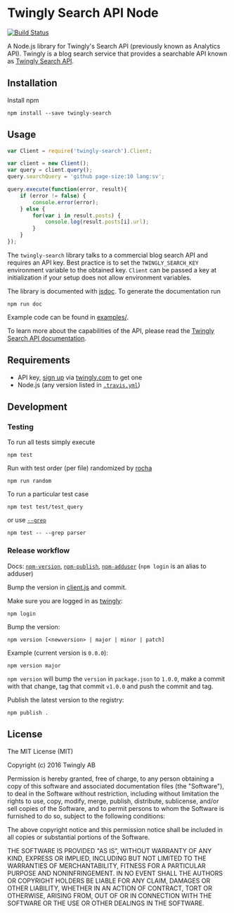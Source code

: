 # Twingly Search API Node

[![Build Status](https://travis-ci.org/twingly/twingly-search-api-node.png?branch=master)](https://travis-ci.org/twingly/twingly-search-api-node)

A Node.js library for Twingly's Search API (previously known as Analytics API). Twingly is a blog search service that provides a searchable API known as [Twingly Search API](https://developer.twingly.com/resources/search/).

## Installation

Install npm

```shell
npm install --save twingly-search
```

## Usage

```javascript
var Client = require('twingly-search').Client;

var client = new Client();
var query = client.query();
query.searchQuery = 'github page-size:10 lang:sv';

query.execute(function(error, result){
    if (error != false) {
        console.error(error);
    } else {
        for(var i in result.posts) {
            console.log(result.posts[i].url);
        }
    }
});
```

The `twingly-search` library talks to a commercial blog search API and requires an API key. Best practice is to set the `TWINGLY_SEARCH_KEY` environment variable to the obtained key. `Client` can be passed a key at initialization if your setup does not allow environment variables.

The library is documented with [jsdoc](http://usejsdoc.org/). To generate the documentation run

```shell
npm run doc
```

Example code can be found in [examples/](examples/).

To learn more about the capabilities of the API, please read the [Twingly Search API documentation](https://developer.twingly.com/resources/search/).

## Requirements

* API key, [sign up](https://www.twingly.com/try-for-free) via [twingly.com](https://www.twingly.com/) to get one
* Node.js (any version listed in [`.travis.yml`](.travis.yml))

## Development

### Testing

To run all tests simply execute

    npm test

Run with test order (per file) randomized by [rocha](https://github.com/bahmutov/rocha)

    npm run random

To run a particular test case

    npm test test/test_query

or use [`--grep`](https://mochajs.org/#usage)

    npm test -- --grep parser

[npm]: https://npmjs.com

### Release workflow

Docs: [`npm-version`](https://docs.npmjs.com/cli/version), [`npm-publish`](https://docs.npmjs.com/cli/publish), [`npm-adduser`](https://docs.npmjs.com/cli/adduser) (`npm login` is an alias to adduser)

Bump the version in [client.js](./lib/client.js) and commit.

Make sure you are logged in as [twingly](https://www.npmjs.com/~twingly):

    npm login

Bump the version:

    npm version [<newversion> | major | minor | patch]

Example (current version is `0.0.0`):

    npm version major

`npm version` will bump the `version` in `package.json` to `1.0.0`, make a commit with that change, tag that commit `v1.0.0` and push the commit and tag.

Publish the latest version to the registry:

    npm publish .


## License

The MIT License (MIT)

Copyright (c) 2016 Twingly AB

Permission is hereby granted, free of charge, to any person obtaining a copy of
this software and associated documentation files (the "Software"), to deal in
the Software without restriction, including without limitation the rights to
use, copy, modify, merge, publish, distribute, sublicense, and/or sell copies of
the Software, and to permit persons to whom the Software is furnished to do so,
subject to the following conditions:

The above copyright notice and this permission notice shall be included in all
copies or substantial portions of the Software.

THE SOFTWARE IS PROVIDED "AS IS", WITHOUT WARRANTY OF ANY KIND, EXPRESS OR
IMPLIED, INCLUDING BUT NOT LIMITED TO THE WARRANTIES OF MERCHANTABILITY, FITNESS
FOR A PARTICULAR PURPOSE AND NONINFRINGEMENT. IN NO EVENT SHALL THE AUTHORS OR
COPYRIGHT HOLDERS BE LIABLE FOR ANY CLAIM, DAMAGES OR OTHER LIABILITY, WHETHER
IN AN ACTION OF CONTRACT, TORT OR OTHERWISE, ARISING FROM, OUT OF OR IN
CONNECTION WITH THE SOFTWARE OR THE USE OR OTHER DEALINGS IN THE SOFTWARE.
